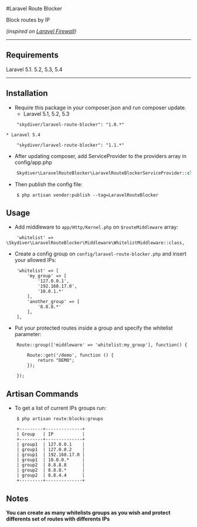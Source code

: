 #Laravel Route Blocker

Block routes by IP

*(inspired on [Laravel Firewall](https://github.com/antonioribeiro/firewall))*

---

## Requirements
Laravel 5.1. 5.2, 5.3, 5.4

---

## Installation

* Require this package in your composer.json and run composer update.
    * Laravel 5.1, 5.2, 5.3
```
    "skydiver/laravel-route-blocker": "1.0.*"
```
    * Laravel 5.4
```
    "skydiver/laravel-route-blocker": "1.1.*"
```



* After updating composer, add ServiceProvider to the providers array in config/app.php
```php
    Skydiver\LaravelRouteBlocker\LaravelRouteBlockerServiceProvider::class,
```

* Then publish the config file:
```
    $ php artisan vendor:publish --tag=LaravelRouteBlocker
```



## Usage

* Add middleware to `app/Http/Kernel.php` on `$routeMiddleware` array:
```
    'whitelist' => \Skydiver\LaravelRouteBlocker\Middleware\WhitelistMiddleware::class,
```

* Create a config group on `config/laravel-route-blocker.php` and insert your allowed IPs:
```
    'whitelist' => [
        'my_group' => [
            '127.0.0.1',
            '192.168.17.0',
            '10.0.1.*'
        ],
        'another_group' => [
            '8.8.8.*'
        ],        
    ],
```

* Put your protected routes inside a group and specify the whitelist parameter:
```
    Route::group(['middleware' => 'whitelist:my_group'], function() {

        Route::get('/demo', function () {
            return "DEMO";
        });

    });
```



## Artisan Commands
* To get a list of current IPs groups run:
```
    $ php artisan route:blocks:groups
```

```
    +---------+--------------+
    | Group   | IP           |
    +---------+--------------+
    | group1  | 127.0.0.1    |
    | group1  | 127.0.0.2    |
    | group1  | 192.168.17.0 |
    | group1  | 10.0.0.*     |
    | group2  | 8.8.8.8      |
    | group2  | 8.8.8.*      |
    | group2  | 8.8.4.4      |
    +---------+--------------+
```



## Notes

**You can create as many whitelists groups as you wish and protect differents set of routes with differents IPs**
